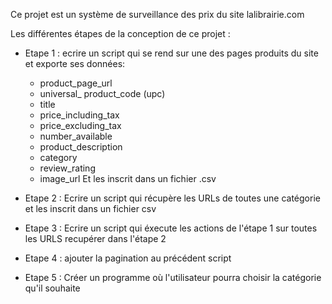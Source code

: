 Ce projet est un système de surveillance des prix du site lalibrairie.com

Les différentes étapes de la conception de ce projet :

- Etape 1 : ecrire un script qui se rend sur une des pages produits du site et exporte ses données:
    - product_page_url
    - universal_ product_code (upc)
    - title
    - price_including_tax
    - price_excluding_tax
    - number_available
    - product_description
    - category
    - review_rating
    - image_url
    Et les inscrit dans un fichier .csv

- Etape 2 : Ecrire un script qui récupère les URLs de toutes une catégorie et les inscrit dans un fichier csv

- Etape 3 : Ecrire un script qui éxecute les actions de l'étape 1 sur toutes les URLS recupérer dans l'étape 2

- Etape 4 : ajouter la pagination au précédent script

- Etape 5 : Créer un programme où l'utilisateur pourra choisir la catégorie qu'il souhaite